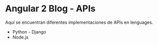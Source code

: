 # Angular 2 Blog - APIs

Aquí se encuentran diferentes implementaciones de APIs en lenguages.

* Python - Django
* Node.js
